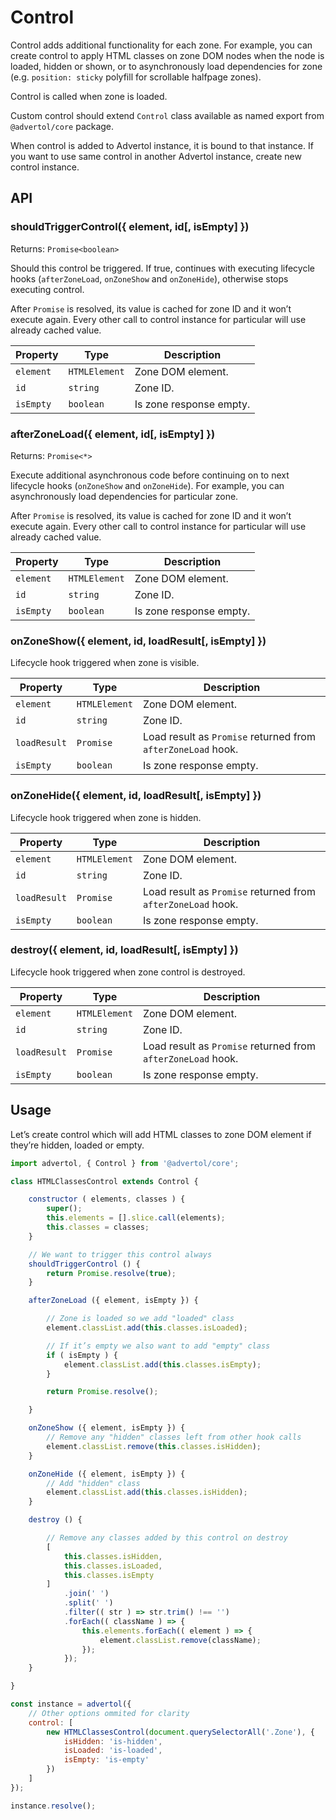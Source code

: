 # Control

Control adds additional functionality for each zone. For example, you can create control to apply HTML classes on zone DOM nodes when the node is loaded, hidden or shown, or to asynchronously load dependencies for zone (e.g. `position: sticky` polyfill for scrollable halfpage zones).

Control is called when zone is loaded.

Custom control should extend `Control` class available as named export from `@advertol/core` package.

When control is added to Advertol instance, it is bound to that instance. If you want to use same control in another Advertol instance, create new control instance.

## API

### shouldTriggerControl({ element, id[, isEmpty] })

Returns: `Promise<boolean>`

Should this control be triggered. If true, continues with executing lifecycle hooks (`afterZoneLoad`, `onZoneShow` and `onZoneHide`), otherwise stops executing control.

After `Promise` is resolved, its value is cached for zone ID and it won’t execute again. Every other call to control instance for particular will use already cached value.

| Property | Type | Description |
| --- | --- | --- |
| `element` | `HTMLElement` | Zone DOM element. |
| `id` | `string` | Zone ID. |
| `isEmpty` | `boolean` | Is zone response empty. |

### afterZoneLoad({ element, id[, isEmpty] })

Returns: `Promise<*>`

Execute additional asynchronous code before continuing on to next lifecycle hooks (`onZoneShow` and `onZoneHide`). For example, you can asynchronously load dependencies for particular zone.

After `Promise` is resolved, its value is cached for zone ID and it won’t execute again. Every other call to control instance for particular will use already cached value.

| Property | Type | Description |
| --- | --- | --- |
| `element` | `HTMLElement` | Zone DOM element. |
| `id` | `string` | Zone ID. |
| `isEmpty` | `boolean` | Is zone response empty. |

### onZoneShow({ element, id, loadResult[, isEmpty] })

Lifecycle hook triggered when zone is visible.

| Property | Type | Description |
| --- | --- | --- |
| `element` | `HTMLElement` | Zone DOM element. |
| `id` | `string` | Zone ID. |
| `loadResult` | `Promise` | Load result as `Promise` returned from `afterZoneLoad` hook. |
| `isEmpty` | `boolean` | Is zone response empty. |

### onZoneHide({ element, id, loadResult[, isEmpty] })

Lifecycle hook triggered when zone is hidden.

| Property | Type | Description |
| --- | --- | --- |
| `element` | `HTMLElement` | Zone DOM element. |
| `id` | `string` | Zone ID. |
| `loadResult` | `Promise` | Load result as `Promise` returned from `afterZoneLoad` hook. |
| `isEmpty` | `boolean` | Is zone response empty. |

### destroy({ element, id, loadResult[, isEmpty] })

Lifecycle hook triggered when zone control is destroyed.

| Property | Type | Description |
| --- | --- | --- |
| `element` | `HTMLElement` | Zone DOM element. |
| `id` | `string` | Zone ID. |
| `loadResult` | `Promise` | Load result as `Promise` returned from `afterZoneLoad` hook. |
| `isEmpty` | `boolean` | Is zone response empty. |

## Usage

Let’s create control which will add HTML classes to zone DOM element if they’re hidden, loaded or empty.

```js
import advertol, { Control } from '@advertol/core';

class HTMLClassesControl extends Control {

	constructor ( elements, classes ) {
		super();
		this.elements = [].slice.call(elements);
		this.classes = classes;
	}

	// We want to trigger this control always
	shouldTriggerControl () {
		return Promise.resolve(true);
	}

	afterZoneLoad ({ element, isEmpty }) {

		// Zone is loaded so we add "loaded" class
		element.classList.add(this.classes.isLoaded);

		// If it’s empty we also want to add "empty" class
		if ( isEmpty ) {
			element.classList.add(this.classes.isEmpty);
		}

		return Promise.resolve();

	}

	onZoneShow ({ element, isEmpty }) {
		// Remove any "hidden" classes left from other hook calls
		element.classList.remove(this.classes.isHidden);
	}

	onZoneHide ({ element, isEmpty }) {
		// Add "hidden" class
		element.classList.add(this.classes.isHidden);
	}

	destroy () {

		// Remove any classes added by this control on destroy
		[
			this.classes.isHidden,
			this.classes.isLoaded,
			this.classes.isEmpty
		]
			.join(' ')
			.split(' ')
			.filter(( str ) => str.trim() !== '')
			.forEach(( className ) => {
				this.elements.forEach(( element ) => {
					element.classList.remove(className);
				});
			});
	}

}

const instance = advertol({
	// Other options ommited for clarity
	control: [
		new HTMLClassesControl(document.querySelectorAll('.Zone'), {
			isHidden: 'is-hidden',
			isLoaded: 'is-loaded',
			isEmpty: 'is-empty'
		})
	]
});

instance.resolve();
```
